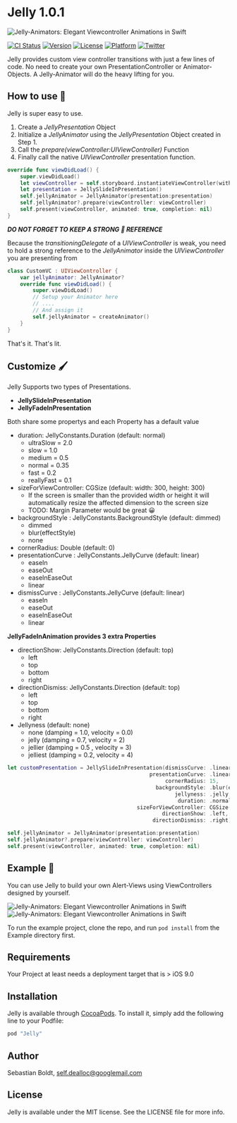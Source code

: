 # Jelly 1.0.1

![Jelly-Animators: Elegant Viewcontroller Animations in Swift](https://github.com/SebastianBoldt/Jelly/blob/master/Github/Jellyfish.png)

[![CI Status](https://travis-ci.org/SebastianBoldt/Jelly.svg?style=flat)](https://travis-ci.org/SebastianBoldt/Jelly)
[![Version](https://img.shields.io/cocoapods/v/Jelly.svg?style=flat)](http://cocoapods.org/pods/Jelly)
[![License](https://img.shields.io/cocoapods/l/Jelly.svg?style=flat)](http://cocoapods.org/pods/Jelly)
[![Platform](https://img.shields.io/cocoapods/p/Jelly.svg?style=flat)](http://cocoapods.org/pods/Jelly)
[![Twitter](https://img.shields.io/badge/twitter-@sebastianboldt-blue.svg?style=flat)](http://twitter.com/sebastianboldt)

Jelly provides custom view controller transitions with just a few lines of code. 
No need to create your own PresentationController or Animator-Objects.
A Jelly-Animator will do the heavy lifting for you.

## How to use 🔧

Jelly is super easy to use. 

1. Create a *JellyPresentation* Object
2. Initialize a *JellyAnimator* using the *JellyPresentation* Object created in Step 1.
3. Call the *prepare(viewController:UIViewController)* Function
4. Finally call the native *UIViewController* presentation function.

```swift
override func viewDidLoad() {
    super.viewDidLoad()
    let viewController = self.storyboard.instantiateViewController(withIdentifier: "someViewController")
    let presentation = JellySlideInPresentation()
    self.jellyAnimator = JellyAnimator(presentation:presentation)
    self.jellyAnimator?.prepare(viewController: viewController)
    self.present(viewController, animated: true, completion: nil)
}

```

***DO NOT FORGET TO KEEP A STRONG 💪 REFERENCE***

Because the *transitioningDelegate* of a *UIViewController* is weak, you need to 
hold a strong reference to the *JellyAnimator* inside the *UIViewController* you are presenting from

```swift 
class CustomVC : UIViewController {
    var jellyAnimator: JellyAnimator?
    override func viewDidLoad() {
        super.viewDidLoad()
        // Setup your Animator here 
        // ....
        // And assign it
        self.jellyAnimator = createAnimator()
    }
}
```

That's it. That's lit.

## Customize 🖌
Jelly Supports two types of Presentations.
* **JellySlideInPresentation**
* **JellyFadeInPresentation**

Both share some propertys and each Property has a default value 
* duration: JellyConstants.Duration (default: normal)
    * ultraSlow = 2.0
    * slow = 1.0
    * medium = 0.5
    * normal = 0.35
    * fast = 0.2
    * reallyFast = 0.1
* sizeForViewController: CGSize (default: width: 300, height: 300)
    * If the screen is smaller than the provided width or height it will automatically resize the affected dimension to the screen size
    * TODO: Margin Parameter would be great 😀
* backgroundStyle : JellyConstants.BackgroundStyle (default: dimmed)
    * dimmed
    * blur(effectStyle)
    * none
* cornerRadius: Double (default: 0)
* presentationCurve : JellyConstants.JellyCurve (default: linear)
    * easeIn
    * easeOut
    * easeInEaseOut
    * linear
* dismissCurve : JellyConstants.JellyCurve (default: linear)
    * easeIn
    * easeOut
    * easeInEaseOut
    * linear

**JellyFadeInAnimation provides 3 extra Properties**

* directionShow: JellyConstants.Direction (default: top)
    * left
    * top
    * bottom
    * right
* directionDismiss: JellyConstants.Direction (default: top)
    * left
    * top
    * bottom
    * right
* Jellyness (default: none)
    * none (damping = 1.0, velocity = 0.0)
    * jelly (damping = 0.7, velocity = 2)
    * jellier (damping = 0.5 , velocity = 3)
    * jelliest (damping = 0.2, velocity = 4)

```swift
let customPresentation = JellySlideInPresentation(dismissCurve: .linear, 
                                             presentationCurve: .linear, 
                                                  cornerRadius: 15, 
                                               backgroundStyle: .blur(effectStyle:.dark), 
                                                     jellyness: .jelly, 
                                                      duration: .normal, 
                                         sizeForViewController: CGSize(width:300, height: 300), 
                                                 directionShow: .left, 
                                              directionDismiss: .right)

self.jellyAnimator = JellyAnimator(presentation:presentation)
self.jellyAnimator?.prepare(viewController: viewController)
self.present(viewController, animated: true, completion: nil)
```

## Example 📱

You can use Jelly to build your own Alert-Views using ViewControllers designed by yourself.

![Jelly-Animators: Elegant Viewcontroller Animations in Swift](https://github.com/SebastianBoldt/Jelly/blob/master/Github/blurredslidein.gif?raw=true)  ![Jelly-Animators: Elegant Viewcontroller Animations in Swift](https://github.com/SebastianBoldt/Jelly/blob/master/Github/jellyslidein.gif?raw=true)


To run the example project, clone  the repo, and run `pod install` from the Example directory first.

## Requirements

Your Project at least needs a deployment target that is > iOS 9.0

## Installation

Jelly is available through [CocoaPods](http://cocoapods.org). To install
it, simply add the following line to your Podfile:

```ruby
pod "Jelly"
```

## Author

Sebastian Boldt, self.dealloc@googlemail.com

## License

Jelly is available under the MIT license. See the LICENSE file for more info.
